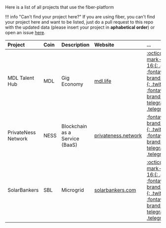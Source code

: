 Here is a list of all projects that use the fiber-platform

!!! info "Can't find your project here?"
    If you are using fiber, you can't find your project here and want to be listed, just do a pull request to this repo
    with the updated data (please insert your project in **aphabetical order**) or open an issue [here](https://github.com/skycoin/wiki/issues).

|Project|Coin|Description|Website|...|
|:--|:--|:--|:--|:--|
|MDL Talent Hub|MDL|Gig Economy|[mdl.life](https://www.mdl.life/)|[:octicons-mark-github-16:{: .github }](https://github.com/MDLlife)  [:fontawesome-brands-twitter:{: .twitter }](https://twitter.com/MDL_Talent_Hub)  [:fontawesome-brands-telegram:{: .telegram }](https://t.me/MDL_Talent_Hub)|
|PrivateNess Network|NESS|Blockchain as a Service (BaaS)|[privateness.network](https://privateness.network/)|[:fontawesome-brands-twitter:{: .twitter }](https://twitter.com/PrivatenessN)  [:fontawesome-brands-telegram:{: .telegram }](https://t.me/s/privateness)|
|SolarBankers|SBL|Microgrid|[solarbankers.com](https://solarbankers.com/)|[:octicons-mark-github-16:{: .github }](https://github.com/SolarBankers/Solar-Bankers-Coin)  [:fontawesome-brands-twitter:{: .twitter }](https://twitter.com/solarbankers_)  [:fontawesome-brands-telegram:{: .telegram }](https://t.me/solarbankersICO)|